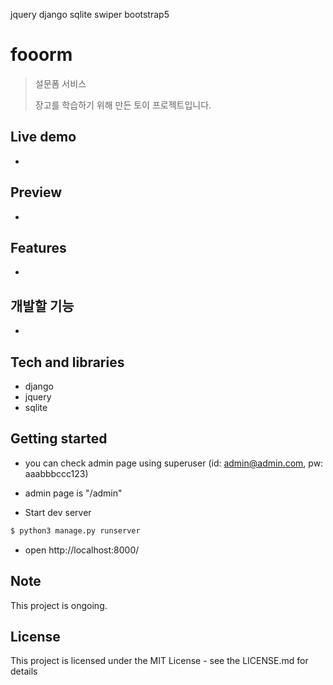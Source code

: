 jquery django sqlite swiper bootstrap5

# fooorm

> 설문폼 서비스
>
> 장고를 학습하기 위해 만든 토이 프로젝트입니다.

## Live demo

-

## Preview

-

## Features

-

## 개발할 기능

-

## Tech and libraries

- django
- jquery
- sqlite

## Getting started

- you can check admin page using superuser (id: admin@admin.com, pw: aaabbbccc123)
- admin page is "/admin"

- Start dev server

```bash
$ python3 manage.py runserver
```

- open http://localhost:8000/

## Note

This project is ongoing.

## License

This project is licensed under the MIT License - see the LICENSE.md for details

